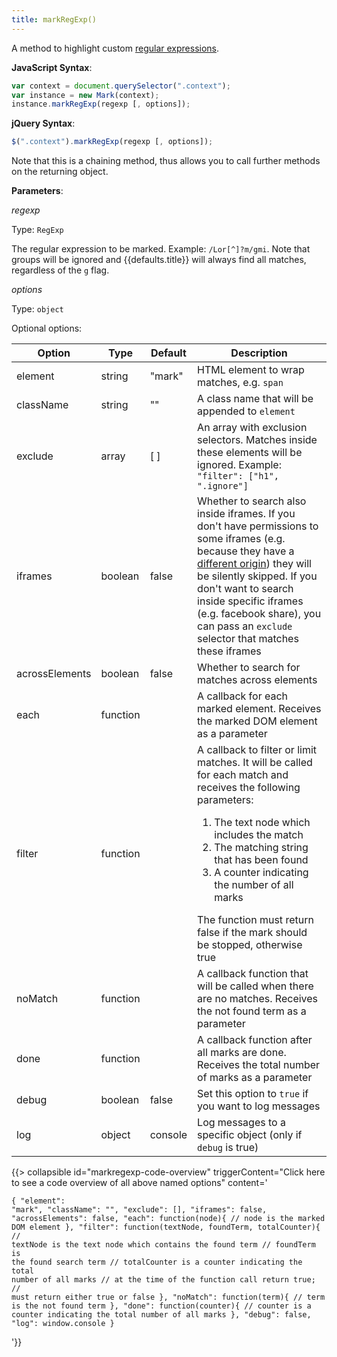 ```yaml
---
title: markRegExp()
---
```


A method to highlight custom [regular expressions][regexp].

**JavaScript Syntax**:

```javascript
var context = document.querySelector(".context");
var instance = new Mark(context);
instance.markRegExp(regexp [, options]);
```

**jQuery Syntax**:

```javascript
$(".context").markRegExp(regexp [, options]);
```

Note that this is a chaining method, thus allows you to call further methods on
the returning object.

**Parameters**:

_regexp_

Type: `RegExp`

The regular expression to be marked. Example: `/Lor[^]?m/gmi`. Note that groups
will be ignored and {{defaults.title}} will always find all matches, regardless
of the `g` flag.

_options_

Type: `object`

Optional options:

| Option             | Type     | Default | Description                                                                                                                                                                                                                                                                                                                                               |
|--------------------|----------|---------|-----------------------------------------------------------------------------------------------------------------------------------------------------------------------------------------------------------------------------------------------------------------------------------------------------------------------------------------------------------|
| element            | string   | "mark"  | HTML element to wrap matches, e.g. `span`                                                                                                                                                                                                                                                                                                                 |
| className          | string   | ""      | A class name that will be appended to `element`                                                                                                                                                                                                                                                                                                           |
| exclude            | array    | [ ]     | An array with exclusion selectors. Matches inside these elements will be ignored. Example: `"filter": ["h1", ".ignore"]`                                                                                                                                                                                                                                  |
| iframes            | boolean  | false   | Whether to search also inside iframes. If you don't have permissions to some iframes (e.g. because they have a [different origin][SOP]) they will be silently skipped. If you don't want to search inside specific iframes (e.g. facebook share), you can pass an `exclude` selector that matches these iframes                                           |
| acrossElements     | boolean  | false   | Whether to search for matches across elements                                                                                                                                                                                                                                                                                                             |
| each               | function |         | A callback for each marked element. Receives the marked DOM element as a parameter                                                                                                                                                                                                                                                                        |
| filter             | function |         | A callback to filter or limit matches. It will be called for each match and receives the following parameters: <ol><li>The text node which includes the match</li><li>The matching string that has been found</li><li>A counter indicating the number of all marks</li></ol> The function must return false if the mark should be stopped, otherwise true |
| noMatch            | function |         | A callback function that will be called when there are no matches. Receives the not found term as a parameter                                                                                                                                                                                                                                             |
| done               | function |         | A callback function after all marks are done. Receives the total number of marks as a parameter                                                                                                                                                                                                                                                           |
| debug              | boolean  | false   | Set this option to `true` if you want to log messages                                                                                                                                                                                                                                                                                                     |
| log                | object   | console | Log messages to a specific object (only if  `debug` is true)                                                                                                                                                                                                                                                                                              |

{{> collapsible
id="markregexp-code-overview"
triggerContent="Click here to see a code overview of all above named options"
content='<pre><code class="lang-javascript">{
    "element": "mark",
    "className": "",
    "exclude": [],
    "iframes": false,
    "acrossElements": false,
    "each": function(node){
        // node is the marked DOM element
    },
    "filter": function(textNode, foundTerm, totalCounter){
        // textNode is the text node which contains the found term
        // foundTerm is the found search term
        // totalCounter is a counter indicating the total number of all marks
        //              at the time of the function call
        return true; // must return either true or false
    },
    "noMatch": function(term){
        // term is the not found term
    },
    "done": function(counter){
        // counter is a counter indicating the total number of all marks
    },
    "debug": false,
    "log": window.console
}
</code></pre>
'}}

[SOP]: https://en.wikipedia.org/wiki/Same-origin_policy
[regexp]: https://developer.mozilla.org/en-US/docs/Web/JavaScript/Guide/Regular_Expressions
